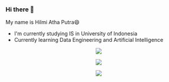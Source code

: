 ### Hi there 👋

My name is Hilmi Atha Putra😄

* I'm currently studying IS in University of Indonesia
* Currently learning Data Engineering and Artificial Intelligence




<div align="center">
  <p><img src="https://github-readme-stats.vercel.app/api/top-langs/?username=hilmiatha&theme=dracula&show_icons=true&hide_border=false&layout=compact"></p>
  <p><img src="https://github-readme-stats.vercel.app/api?username=hilmiatha&theme=dracula&show_icons=true&hide_border=false&count_private=true"></p>
  <img src="https://komarev.com/ghpvc/?username=hilmiatha&label=Profile+Views"/>
</div>
<!--
**hilmiatha/hilmiatha** is a ✨ _special_ ✨ repository because its `README.md` (this file) appears on your GitHub profile.

Here are some ideas to get you started:

- 🔭 I’m currently working on ...
- 🌱 I’m currently learning ...
- 👯 I’m looking to collaborate on ...
- 🤔 I’m looking for help with ...
- 💬 Ask me about ...
- 📫 How to reach me: ...
- 😄 Pronouns: ...
- ⚡ Fun fact: ...
-->
